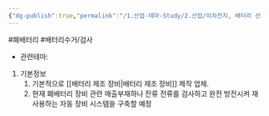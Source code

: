 ```yaml
---
{"dg-publish":true,"permalink":"/1.산업-테마-Study/2.산업/이차전지, 배터리 산업/2.폐배터리/종목/하나기술/","created":"2024-11-20T21:02:27.644+09:00","updated":"2025-06-03T20:07:21.462+09:00"}
---
```


#폐배터리 #배터리수거/검사




- 관련테마: 


1. 기본정보
	1. 기본적으로 [[배터리 제조 장비\|배터리 제조 장비]] 제작 업체. 
	2. 현재 폐배터리 장비 관련 매출부재하나 잔류 전류를 검사하고 완전 방전시켜 재사용하는 자동 장비 시스템을 구축할 예정



